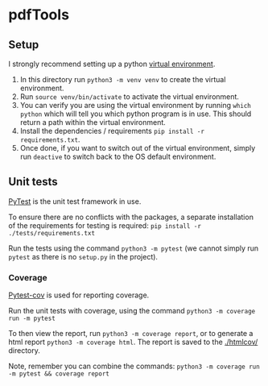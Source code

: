 # pdfTools

## Setup

I strongly recommend setting up a python [virtual environment](https://docs.python.org/3/tutorial/venv.html).

1. In  this directory run `python3 -m venv venv` to create the virtual environment.
2. Run `source venv/bin/activate` to activate the virtual environment.
3. You can verify you are using the virtual environment by running `which python` which will tell you which python program is in use. This should return a path within the virtual environment.
4. Install the dependencies / requirements `pip install -r requirements.txt`.
5. Once done, if you want to switch out of the virtual environment, simply run `deactive` to switch back to the OS default environment.

## Unit tests

[PyTest](https://docs.pytest.org) is the unit test framework in use.

To ensure there are no conflicts with the packages, a separate installation of the requirements for testing is required: `pip install -r ./tests/requirements.txt`

Run the tests using the command `python3 -m pytest` (we cannot simply run `pytest` as there is no `setup.py` in the project).

### Coverage

[Pytest-cov](https://pytest-cov.readthedocs.io/en/latest/index.html) is used for reporting coverage.

Run the unit tests with coverage, using the command `python3 -m coverage run -m pytest`

To then view the report, run `python3 -m coverage report`, or to generate a html report `python3 -m coverage html`. The report is saved to the [./htmlcov/](./htmlcov/) directory.

Note, remember you can combine the commands: `python3 -m coverage run -m pytest && coverage report`
